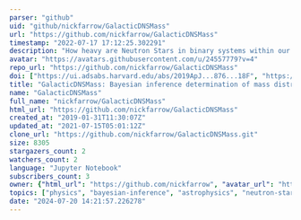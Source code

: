 ```yaml
---
parser: "github"
uid: "github/nickfarrow/GalacticDNSMass"
url: "https://github.com/nickfarrow/GalacticDNSMass"
timestamp: "2022-07-17 17:12:25.302291"
description: "How heavy are Neutron Stars in binary systems within our Galaxy? A demonstration of how bayesian inference and nested sampling allows us to explore the mass distributions of Galactic Double Neutron Star systems."
avatar: "https://avatars.githubusercontent.com/u/24557779?v=4"
repo_url: "https://github.com/nickfarrow/GalacticDNSMass"
doi: ["https://ui.adsabs.harvard.edu/abs/2019ApJ...876...18F", "https://ui.adsabs.harvard.edu/abs/2021ascl.soft03018F/abstract"]
title: "GalacticDNSMass: Bayesian inference determination of mass distribution of Galactic double neutron stars"
name: "GalacticDNSMass"
full_name: "nickfarrow/GalacticDNSMass"
html_url: "https://github.com/nickfarrow/GalacticDNSMass"
created_at: "2019-01-31T11:30:07Z"
updated_at: "2021-07-15T05:01:12Z"
clone_url: "https://github.com/nickfarrow/GalacticDNSMass.git"
size: 8305
stargazers_count: 2
watchers_count: 2
language: "Jupyter Notebook"
subscribers_count: 3
owner: {"html_url": "https://github.com/nickfarrow", "avatar_url": "https://avatars.githubusercontent.com/u/24557779?v=4", "login": "nickfarrow", "type": "User"}
topics: ["physics", "bayesian-inference", "astrophysics", "neutron-star"]
date: "2024-07-20 14:21:57.226278"
---
```

